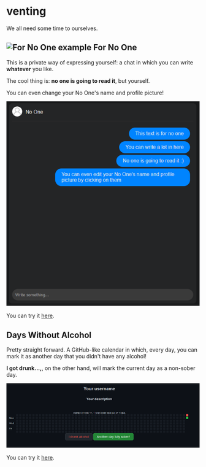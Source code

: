 # venting

We all need some time to ourselves.

## ![For No One example](daysWithoutAlcohol/imgs/forNoOne.png) For No One

This is a private way of expressing yourself: a chat in which you can write **whatever** you like.

The cool thing is: **no one is going to read it**, but yourself.

You can even change your No One's name and profile picture!

![For No One example](docs/imgs/forNoOne.png)

You can try it [here](https://garz4.github.io/venting/forNoOne).

## Days Without Alcohol

Pretty straight forward. A GitHub-like calendar in which, every day, you can mark it as another day that you didn't have any alcohol!

**I got drunk...,**, on the other hand, will mark the current day as a non-sober day.

![Days Without Alcohol example](docs/imgs/daysWithoutAlcohol.png)

You can try it [here](https://garz4.github.io/venting/daysWithoutAlcohol).